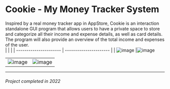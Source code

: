 # Cookie - My Money Tracker System 
Inspired by a real money tracker app in AppStore, Cookie is an interaction standalone GUI program that allows users to have a private space to store and categorize all their income and expense details, as well as card details. The program will also provide an overview of the total income and expenses of the user. 
<br>
|                        |                        |
| ---------------------- | ---------------------- |
| ![image](https://github.com/yuennyao/cookie-money-tracker-system/assets/87840513/6881dcf1-6bec-4cdb-a6c7-6a9aa7ab1986) |![image](https://github.com/yuennyao/cookie-money-tracker-system/assets/87840513/9f58d89a-177d-4c31-b699-65d27da7f630)

|                        |                        |
| ---------------------- | ---------------------- |
| ![image](https://github.com/yuennyao/cookie-money-tracker-system/assets/87840513/921a39bc-74e2-4a6e-a8e7-8e9ca9d20bf7) |![image](https://github.com/yuennyao/cookie-money-tracker-system/assets/87840513/44d41d48-1964-4c3f-9d24-2976e28ebe06)

<hr>
<h6>Project completed in 2022</h6>
